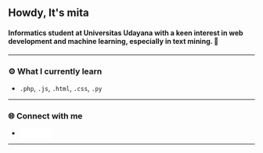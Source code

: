 ## Howdy, It's mita

#### Informatics student at Universitas Udayana with a keen interest in web development and machine learning, especially in text mining. 🌟

---

### ⚙️ What I currently learn
- `.php`, `.js`, `.html`, `.css`, `.py`

---

### 🌐 Connect with me
- <a href="https://www.linkedin.com/in/shelomitaputrindaculio/" target="_blank"><img align="left" alt="Shelomita | LinkedIn" width="22px" src="https://github.com/Aakarsh-B/trying-repos/blob/master/linkedin.svg" /></a>
<a href="https://github.com/shelomitaa20" target="_blank"><img align="left" alt="Shelomita | GitHub" width="22px" src="https://github.com/Aakarsh-B/trying-repos/blob/master/github.svg" /></a>
<a href="https://www.instagram.com/shelomitaculio?igsh=dHNrMXFhYnl1eG5y" target="_blank"><img align="left" alt="Shelomita | Instagram" width="22px" src="https://github.com/Aakarsh-B/trying-repos/blob/master/insta.svg" /></a>

---
